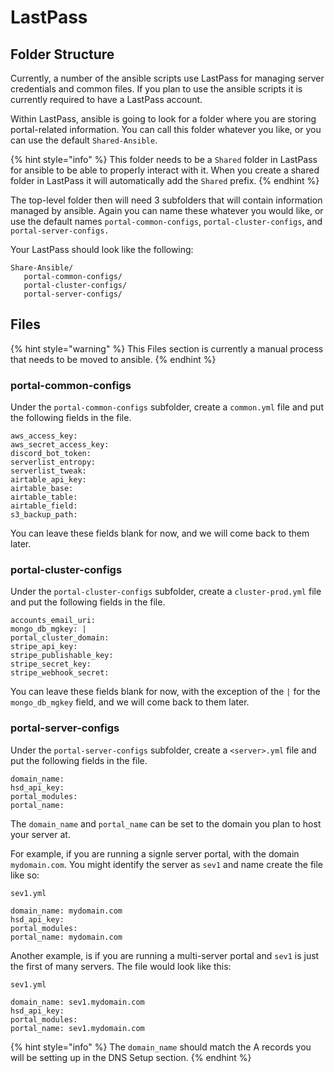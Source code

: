 # LastPass

## Folder Structure

Currently, a number of the ansible scripts use LastPass for managing server credentials and common files. If you plan to use the ansible scripts it is currently required to have a LastPass account.

Within LastPass, ansible is going to look for a folder where you are storing portal-related information. You can call this folder whatever you like, or you can use the default `Shared-Ansible`.

{% hint style="info" %}
This folder needs to be a `Shared` folder in LastPass for ansible to be able to properly interact with it. When you create a shared folder in LastPass it will automatically add the `Shared` prefix.
{% endhint %}

The top-level folder then will need 3 subfolders that will contain information managed by ansible. Again you can name these whatever you would like, or use the default names `portal-common-configs`, `portal-cluster-configs`, and `portal-server-configs.`

Your LastPass should look like the following:

```
Share-Ansible/
   portal-common-configs/
   portal-cluster-configs/
   portal-server-configs/
```

## Files

{% hint style="warning" %}
This Files section is currently a manual process that needs to be moved to ansible.
{% endhint %}

### portal-common-configs

Under the `portal-common-configs` subfolder, create a `common.yml` file and put the following fields in the file.

```
aws_access_key: 
aws_secret_access_key:
discord_bot_token:
serverlist_entropy: 
serverlist_tweak: 
airtable_api_key:
airtable_base:
airtable_table: 
airtable_field:
s3_backup_path:
```

You can leave these fields blank for now, and we will come back to them later.&#x20;

### portal-cluster-configs

Under the `portal-cluster-configs` subfolder, create a `cluster-prod.yml` file and put the following fields in the file.

```
accounts_email_uri: 
mongo_db_mgkey: |
portal_cluster_domain: 
stripe_api_key: 
stripe_publishable_key: 
stripe_secret_key: 
stripe_webhook_secret: 
```

You can leave these fields blank for now, with the exception of the `|` for the `mongo_db_mgkey` field, and we will come back to them later.&#x20;

### portal-server-configs

Under the `portal-server-configs` subfolder, create a `<server>.yml` file and put the following fields in the file.&#x20;

```
domain_name: 
hsd_api_key: 
portal_modules: 
portal_name: 
```

The `domain_name` and `portal_name` can be set to the domain you plan to host your server at.&#x20;

For example, if you are running a signle server portal, with the domain `mydomain.com`. You might identify the server as `sev1` and name create the file like so:

```
sev1.yml

domain_name: mydomain.com
hsd_api_key: 
portal_modules: 
portal_name: mydomain.com
```

Another example, is if you are running a multi-server portal and `sev1` is just the first of many servers. The file would look like this:

```
sev1.yml

domain_name: sev1.mydomain.com
hsd_api_key: 
portal_modules: 
portal_name: sev1.mydomain.com
```

{% hint style="info" %}
The `domain_name` should match the A records you will be setting up in the DNS Setup section.
{% endhint %}
